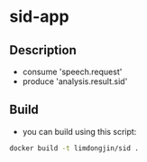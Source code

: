 # sid-app

## Description

- consume 'speech.request'
- produce 'analysis.result.sid'

## Build

- you can build using this script:
```bash
docker build -t limdongjin/sid .
```
